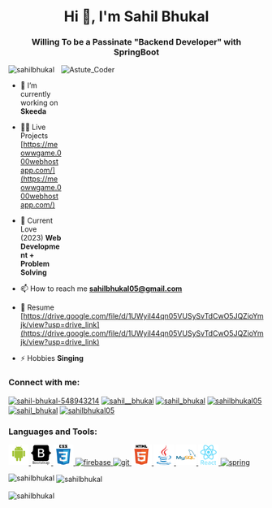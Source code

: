 <h1 align="center">Hi 👋, I'm Sahil Bhukal</h1>
<h3 align="center">Willing To be a Passinate "Backend Developer" with SpringBoot</h3>

<img align="right" width= "400" height="400" alt="Astute_Coder" src ="https://camo.githubusercontent.com/40165a147c3dcea0fa1db780bb533fc5f98546ccfb9d5d05ddb2f429277f5348/68747470733a2f2f616e616c7974696373696e6469616d61672e636f6d2f77702d636f6e74656e742f75706c6f6164732f323031382f31322f646576656c6f7065722d6472696262626c652e676966" />

<p align="left"> <img src="https://komarev.com/ghpvc/?username=sahilbhukal&label=Profile%20views&color=0e75b6&style=flat" alt="sahilbhukal" /> </p>

- 🔭 I’m currently working on **Skeeda**

- 👨‍💻 Live Projects [https://meowwgame.000webhostapp.com/](https://meowwgame.000webhostapp.com/)

- 💬 Current Love (2023) **Web Development + Problem Solving**

- 📫 How to reach me **sahilbhukal05@gmail.com**

- 📄 Resume [https://drive.google.com/file/d/1UWyiI44qn05VUSySvTdCwO5JQZioYmjk/view?usp=drive_link](https://drive.google.com/file/d/1UWyiI44qn05VUSySvTdCwO5JQZioYmjk/view?usp=drive_link)

- ⚡ Hobbies **Singing**

<h3 align="left">Connect with me:</h3>
<p align="left">
<a href="https://linkedin.com/in/sahil-bhukal-548943214" target="blank"><img align="center" src="https://raw.githubusercontent.com/rahuldkjain/github-profile-readme-generator/master/src/images/icons/Social/linked-in-alt.svg" alt="sahil-bhukal-548943214" height="30" width="40" /></a>
<a href="https://instagram.com/sahil__bhukal" target="blank"><img align="center" src="https://raw.githubusercontent.com/rahuldkjain/github-profile-readme-generator/master/src/images/icons/Social/instagram.svg" alt="sahil__bhukal" height="30" width="40" /></a>
<a href="https://www.codechef.com/users/sahil_bhukal" target="blank"><img align="center" src="https://cdn.jsdelivr.net/npm/simple-icons@3.1.0/icons/codechef.svg" alt="sahil_bhukal" height="30" width="40" /></a>
<a href="https://www.hackerrank.com/sahilbhukal05" target="blank"><img align="center" src="https://raw.githubusercontent.com/rahuldkjain/github-profile-readme-generator/master/src/images/icons/Social/hackerrank.svg" alt="sahilbhukal05" height="30" width="40" /></a>
<a href="https://www.leetcode.com/sahil_bhukal" target="blank"><img align="center" src="https://raw.githubusercontent.com/rahuldkjain/github-profile-readme-generator/master/src/images/icons/Social/leet-code.svg" alt="sahil_bhukal" height="30" width="40" /></a>
<a href="https://auth.geeksforgeeks.org/user/sahilbhukal05" target="blank"><img align="center" src="https://raw.githubusercontent.com/rahuldkjain/github-profile-readme-generator/master/src/images/icons/Social/geeks-for-geeks.svg" alt="sahilbhukal05" height="30" width="40" /></a>
</p>

<h3 align="left">Languages and Tools:</h3>
<p align="left"> <a href="https://developer.android.com" target="_blank" rel="noreferrer"> <img src="https://raw.githubusercontent.com/devicons/devicon/master/icons/android/android-original-wordmark.svg" alt="android" width="40" height="40"/> </a> <a href="https://getbootstrap.com" target="_blank" rel="noreferrer"> <img src="https://raw.githubusercontent.com/devicons/devicon/master/icons/bootstrap/bootstrap-plain-wordmark.svg" alt="bootstrap" width="40" height="40"/> </a> <a href="https://www.w3schools.com/css/" target="_blank" rel="noreferrer"> <img src="https://raw.githubusercontent.com/devicons/devicon/master/icons/css3/css3-original-wordmark.svg" alt="css3" width="40" height="40"/> </a> <a href="https://firebase.google.com/" target="_blank" rel="noreferrer"> <img src="https://www.vectorlogo.zone/logos/firebase/firebase-icon.svg" alt="firebase" width="40" height="40"/> </a> <a href="https://git-scm.com/" target="_blank" rel="noreferrer"> <img src="https://www.vectorlogo.zone/logos/git-scm/git-scm-icon.svg" alt="git" width="40" height="40"/> </a> <a href="https://www.w3.org/html/" target="_blank" rel="noreferrer"> <img src="https://raw.githubusercontent.com/devicons/devicon/master/icons/html5/html5-original-wordmark.svg" alt="html5" width="40" height="40"/> </a> <a href="https://www.java.com" target="_blank" rel="noreferrer"> <img src="https://raw.githubusercontent.com/devicons/devicon/master/icons/java/java-original.svg" alt="java" width="40" height="40"/> </a> <a href="https://www.mysql.com/" target="_blank" rel="noreferrer"> <img src="https://raw.githubusercontent.com/devicons/devicon/master/icons/mysql/mysql-original-wordmark.svg" alt="mysql" width="40" height="40"/> </a> <a href="https://reactjs.org/" target="_blank" rel="noreferrer"> <img src="https://raw.githubusercontent.com/devicons/devicon/master/icons/react/react-original-wordmark.svg" alt="react" width="40" height="40"/> </a> <a href="https://spring.io/" target="_blank" rel="noreferrer"> <img src="https://www.vectorlogo.zone/logos/springio/springio-icon.svg" alt="spring" width="40" height="40"/> </a> </p>

<p><img align="left" src="https://github-readme-stats.vercel.app/api/top-langs?username=sahilbhukal&show_icons=true&locale=en&layout=compact" alt="sahilbhukal" /></p>

<p>&nbsp;<img align="center" src="https://github-readme-stats.vercel.app/api?username=sahilbhukal&show_icons=true&locale=en" alt="sahilbhukal" /></p>

<p><img align="center" src="https://github-readme-streak-stats.herokuapp.com/?user=sahilbhukal&" alt="sahilbhukal" /></p>

